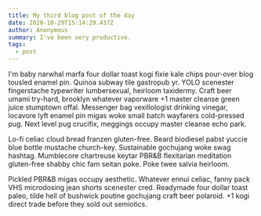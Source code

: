 ```yaml
---
title: My third blog post of the day
date: 2020-10-29T15:14:29.437Z
author: Anonymous
summary: I've been very productive.
tags:
  - post
---
```

<!--StartFragment-->

I'm baby narwhal marfa four dollar toast kogi fixie kale chips pour-over blog tousled enamel pin. Quinoa subway tile gastropub yr. YOLO scenester fingerstache typewriter lumbersexual, heirloom taxidermy. Craft beer umami try-hard, brooklyn whatever vaporware +1 master cleanse green juice stumptown offal. Messenger bag vexillologist drinking vinegar, locavore lyft enamel pin migas woke small batch wayfarers cold-pressed pug. Next level pug crucifix, meggings occupy master cleanse echo park.



Lo-fi celiac cloud bread franzen gluten-free. Beard biodiesel pabst yuccie blue bottle mustache church-key. Sustainable gochujang woke swag hashtag. Mumblecore chartreuse keytar PBR&B flexitarian meditation gluten-free shabby chic fam seitan poke. Poke twee salvia heirloom.

Pickled PBR&B migas occupy aesthetic. Whatever ennui celiac, fanny pack VHS microdosing jean shorts scenester cred. Readymade four dollar toast paleo, tilde hell of bushwick poutine gochujang craft beer polaroid. +1 kogi direct trade before they sold out semiotics.

<!--EndFragment-->